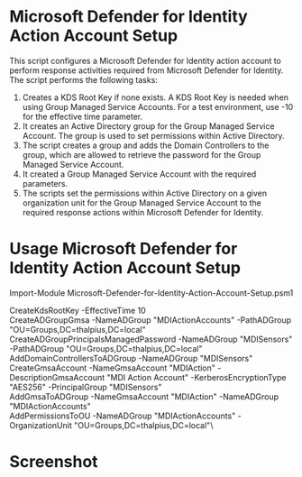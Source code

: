 # Microsoft Defender for Identity Action Account Setup

This script configures a Microsoft Defender for Identity action account to perform response activities required from Microsoft Defender for Identity. The script performs the following tasks:
 
1. Creates a KDS Root Key if none exists. A KDS Root Key is needed when using Group Managed Service Accounts. For a test environment, use -10 for the effective time parameter.
2. It creates an Active Directory group for the Group Managed Service Account. The group is used to set permissions within Active Directory.
3. The script creates a group and adds the Domain Controllers to the group, which are allowed to retrieve the password for the Group Managed Service Account.
4. It created a Group Managed Service Account with the required parameters.
5. The scripts set the permissions within Active Directory on a given organization unit for the Group Managed Service Account to the required response actions within Microsoft Defender for Identity.

# Usage Microsoft Defender for Identity Action Account Setup

Import-Module Microsoft-Defender-for-Identity-Action-Account-Setup.psm1

CreateKdsRootKey -EffectiveTime 10\
CreateADGroupGmsa -NameADGroup "MDIActionAccounts" -PathADGroup "OU=Groups,DC=thalpius,DC=local"\
CreateADGroupPrincipalsManagedPassword -NameADGroup "MDISensors" -PathADGroup "OU=Groups,DC=thalpius,DC=local"\
AddDomainControllersToADGroup -NameADGroup "MDISensors"\
CreateGmsaAccount -NameGmsaAccount "MDIAction" -DescriptionGmsaAccount "MDI Action Account" -KerberosEncryptionType "AES256" -PrincipalGroup "MDISensors"\
AddGmsaToADGroup -NameGmsaAccount "MDIAction" -NameADGroup "MDIActionAccounts"\
AddPermissionsToOU -NameADGroup "MDIActionAccounts" -OrganizationUnit "OU=Groups,DC=thalpius,DC=local"\

# Screenshot
